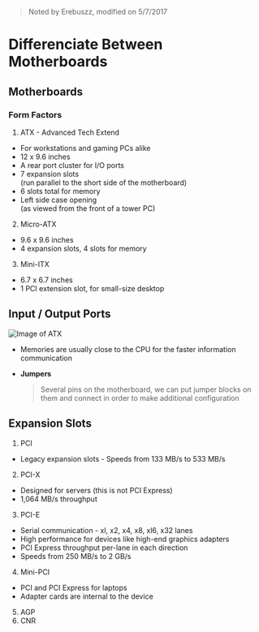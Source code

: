 > Noted by Erebuszz, modified on 5/7/2017

# Differenciate Between Motherboards

## Motherboards

### Form Factors

1. ATX - Advanced Tech Extend

* For workstations and gaming PCs alike
* 12 x 9.6 inches
* A rear port cluster for I/O ports
* 7 expansion slots<br> (run parallel to the short side of the motherboard)
* 6 slots total for memory
* Left side case opening<br>
 (as viewed from the front of a tower PC)

2. Micro-ATX

* 9.6 x 9.6 inches
* 4 expansion slots, 4 slots for memory

3. Mini-ITX

* 6.7 x 6.7 inches
* 1 PCI extension slot, for small-size desktop

## Input / Output Ports

![Image of ATX](https://computerhope.cachefly.net/motherboard.jpg)

* Memories are usually close to the CPU for the faster information communication

-  <b>Jumpers</b> 
	> Several pins on the motherboard, we can put jumper blocks on them and connect in order to make additional configuration

## Expansion Slots

1. PCI

* Legacy expansion slots - Speeds from 133 MB/s to 533 MB/s

2. PCI-X

* Designed for servers (this is not PCI Express)
* 1,064 MB/s throughput

3. PCI-E

* Serial communication - xl, x2, x4, x8, xl6, x32 lanes
* High performance for devices like high-end graphics adapters
* PCI Express throughput per-lane in each direction
* Speeds from 250 MB/s to 2 GB/s

4. Mini-PCI

* PCI and PCI Express for laptops
* Adapter cards are internal to the device

5. AGP
6. CNR